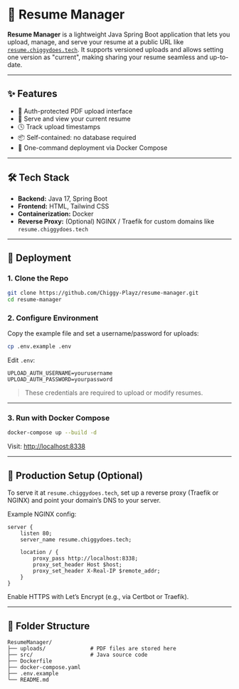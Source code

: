 
# 📄 Resume Manager

**Resume Manager** is a lightweight Java Spring Boot application that lets you upload, manage, and serve your resume at a public URL like [`resume.chiggydoes.tech`](https://resume.chiggydoes.tech). It supports versioned uploads and allows setting one version as "current", making sharing your resume seamless and up-to-date.

---

## ✨ Features

- 🔐 Auth-protected PDF upload interface
- 📄 Serve and view your current resume
- 🕓 Track upload timestamps
- 📦 Self-contained: no database required
- 🚀 One-command deployment via Docker Compose

---

## 🛠️ Tech Stack

- **Backend:** Java 17, Spring Boot
- **Frontend:** HTML, Tailwind CSS
- **Containerization:** Docker
- **Reverse Proxy:** (Optional) NGINX / Traefik for custom domains like `resume.chiggydoes.tech`

---

## 🚀 Deployment

### 1. Clone the Repo

```bash
git clone https://github.com/Chiggy-Playz/resume-manager.git
cd resume-manager
```

### 2. Configure Environment

Copy the example file and set a username/password for uploads:

```bash
cp .env.example .env
```

Edit `.env`:

```env
UPLOAD_AUTH_USERNAME=yourusername
UPLOAD_AUTH_PASSWORD=yourpassword
```

> These credentials are required to upload or modify resumes.

---

### 3. Run with Docker Compose

```bash
docker-compose up --build -d
```

Visit: [http://localhost:8338](http://localhost:8338)

---

## 🔧 Production Setup (Optional)

To serve it at `resume.chiggydoes.tech`, set up a reverse proxy (Traefik or NGINX) and point your domain’s DNS to your server.

Example NGINX config:

```nginx
server {
    listen 80;
    server_name resume.chiggydoes.tech;

    location / {
        proxy_pass http://localhost:8338;
        proxy_set_header Host $host;
        proxy_set_header X-Real-IP $remote_addr;
    }
}
```

Enable HTTPS with Let’s Encrypt (e.g., via Certbot or Traefik).

---

## 📁 Folder Structure

```
ResumeManager/
├── uploads/              # PDF files are stored here
├── src/                  # Java source code
├── Dockerfile
├── docker-compose.yaml
├── .env.example
└── README.md
```

